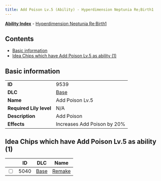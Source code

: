 ```yaml
---
title: Add Poison Lv.5 (Ability) - Hyperdimension Neptunia Re;Birth1
---
```


[**Ability Index**](/neptunia/rb1/ability/index.html) - [Hyperdimension Neptunia Re;Birth1](/neptunia/rb1)

## Contents

- [Basic information](#basic-information)
- [Idea Chips which have Add Poison Lv.5 as ability (1)](#idea-chips-which-have-add-poison-lv5-as-ability-1)

## Basic information

|   |   |
| -- | -- |
| **ID** | 9539
**DLC** | [Base](/neptunia/rb1/dlc/1-base.html)
**Name** | Add Poison Lv.5
**Required Lily level** | N/A
**Description** | Add Poison
**Effects** | Increases Add Poison by 20% |


## Idea Chips which have Add Poison Lv.5 as ability (1)

|    | ID | DLC | Name |
| -- | -- | --- | ---- |
| <input type="checkbox" id="rb1-item-1-5040" class="trackbox" /> | 5040 | [Base](/neptunia/rb1/dlc/1-base.html) | [Remake](/neptunia/rb1/item/1-5040-remake.html) |
